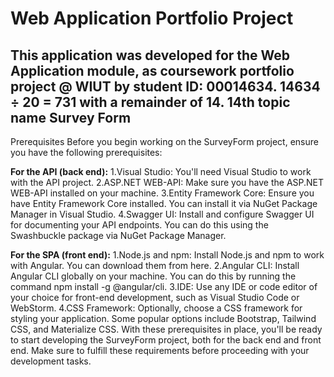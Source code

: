 # Web Application Portfolio Project
This application was developed for the Web Application module, as coursework portfolio project @ WIUT by student ID: 00014634.
14634 ÷ 20 = 731 with a remainder of 14.
14th topic name **Survey Form**
---------------
Prerequisites
Before you begin working on the SurveyForm project, ensure you have the following prerequisites:

**For the API (back end):**
1.Visual Studio: You'll need Visual Studio to work with the API project.
2.ASP.NET WEB-API: Make sure you have the ASP.NET WEB-API installed on your machine.
3.Entity Framework Core: Ensure you have Entity Framework Core installed. You can install it via NuGet Package Manager in Visual Studio.
4.Swagger UI: Install and configure Swagger UI for documenting your API endpoints. You can do this using the Swashbuckle package via NuGet Package Manager.

**For the SPA (front end):**
1.Node.js and npm: Install Node.js and npm to work with Angular. You can download them from here.
2.Angular CLI: Install Angular CLI globally on your machine. You can do this by running the command npm install -g @angular/cli.
3.IDE: Use any IDE or code editor of your choice for front-end development, such as Visual Studio Code or WebStorm.
4.CSS Framework: Optionally, choose a CSS framework for styling your application. Some popular options include Bootstrap, Tailwind CSS, and Materialize CSS.
With these prerequisites in place, you'll be ready to start developing the SurveyForm project, both for the back end and front end. Make sure to fulfill these requirements before proceeding with your development tasks.
